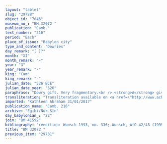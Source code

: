 ```yaml
---
layout: "tablet"
slug: "29728"
object_id: "7046"
museum_no_: "BM 32072 "
publication: "Camb."
text_number: "216"
period: "Each"
place_of_issue: "Babylon city"
type_and_content: "Dowries"
day_remark: "[ ]?"
month: "XI"
month_remark: "-"
year: "3"
year_remark: "-"
king: "Cam"
king_remark: "-"
julian_date: "526 BCE"
julian_date_year: "526"
paraphrase: "Dowry gift. Very fragmentary.<br /> <strong>A</strong> gives of his own free will the dowry of his daughter <strong><sup>f</sup>C</strong> to <strong>B</strong>. It consists of 1 kor (13500 m<sup>2</sup>) of land from his land at the Hazuzu ditch that is planted with trees (<em>zēru zaqpu</em>) , 3 slaves (<em>amēluttu</em>), and household utensils. The rest of the tablet is broken. Names of xxx witnesses and the scribe: Itti-Nab&ucirc;-balāṭu/Marduk-bāni-zēri/Bēl-ēṭiru.<br /> <br /> <strong>A</strong>=Itti-Marduk-balāṭu/Nab&ucirc;-ahhē-iddin//Egibi; <strong>B</strong>=<em>Kurbanni-Marduk/Etellu//Ēṭiru</em>;<strong><sup> f</sup>C</strong>=<sup>f</sup>Nanāya-ēṭirat, bride and daughter of <strong>A</strong>.&nbsp;"
transliteration: "Transliteration available on <a href=\"http://www.achemenet.com/fr/item/?/sources-textuelles/textes-par-langues-et-ecritures/babylonien/archives-egibi/1678712\" target=\"_blank\">Achemenet</a>"
imported: "Kathleen Abraham 31/01/2017"
publication_name: "Camb. 216"
archive: "Egibi/Nūr-Sîn"
day_babylonian_: "22"
join: "BM 41592"
bibliography: "reedition: Wunsch 1993, no. 336; Wunsch, AfO 42/43 (1995/1996), no. 3; Krecher 1970, 229; Weingort 1939, 18; Kohler and Peiser, BRL 2 (1891), 11f; Roth, JAOS 111 (1991), 26-27, 37."
title: "BM 32072 "
previous_item: "29731"
---
```

